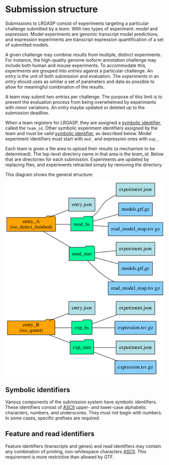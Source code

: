 # Submission structure

Submissions to LRGASP consist of experiments targeting a particular challenge
submitted by a *team*.  With two types of experiment: *model* and
*expression*.  Model experiments are genomic transcript model predictions, and
expression experiments are transcript expression quantification of a set of
submitted models.

A given challenge may combine results from multiple, distinct experiments.
For instance, the high-quality genome isoform annotation challenge may 
include both human and mouse experiments. To accommodate this, *experiments*
are grouped into *entries* against a particular challenge.  An *entry* is
the unit of both submission and evaluation.  The *experiments* in an *entry*
should uses as similar a set of parameters and data as possible to allow
for meaningful combination of the results.

A team may submit two *entries* per challenge.  The purpose of this
limit is to prevent the evaluation process from being overwhelmed by
experiments with minor variations.  An *entry* maybe updated or deleted
up to the submission deadline.

When a team registers for LRGASP, they are assigned a [symbolic
identifier](#symbolic-identifiers), called the ``team_id``.  Other symbolic
experiment identifiers assigned by the team and must be valid [symbolic
identifier](#symbolic-identifiers), as described below.  Model experiment
identifiers must start with ``mod_`` and expression ones with ``exp_``.

Each team is given a file area to upload their results (a mechanism to be
determined).  The top-level directory name in that area is the
*team_id*. Below that are directories for each submission.  Experiments are
updated by replacing files, and experiments retracted simply by removing the
directory.

This diagram shows the general structure:

![Submission file hierarchy diagram](submit_tree.png)


## Symbolic identifiers

Various components of the submission system have symbolic identifiers.  These identifiers consist of [ASCII](https://en.wikipedia.org/wiki/ASCII) upper- and lower-case alphabetic characters, numbers, and underscores.  They must not begin with numbers.  In some cases, specific prefixes are required.

## Feature and read identifiers

Feature identifiers (transcripts and genes) and read identifiers may contain any combination of printing, non-whitespace characters [ASCII](https://en.wikipedia.org/wiki/ASCII).  This requirement is more restrictive than allowed by GTF.
